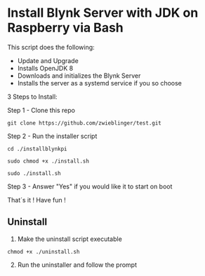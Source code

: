# Install Blynk Server with JDK on Raspberry via Bash

This script does the following:
  * Update and Upgrade
  * Installs OpenJDK 8
  * Downloads and initializes the Blynk Server
  * Installs the server as a systemd service if you so choose


3 Steps to Install:

Step 1 - Clone this repo

```shell
git clone https://github.com/zwieblinger/test.git
```

Step 2 - Run the installer script
```shell
cd ./installblynkpi
```
```shell
sudo chmod +x ./install.sh
```
```shell
sudo ./install.sh
```

Step 3 - Answer "Yes" if you would like it to start on boot


That´s it ! Have fun !


## Uninstall
1) Make the uninstall script executable
```shell
chmod +x ./uninstall.sh
```
2) Run the uninstaller and follow the prompt
